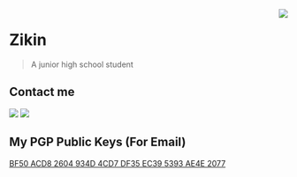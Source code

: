 <a href="#">
<img align="right" src="https://github-readme-stats.vercel.app/api?username=Zikinn&show_icons=true&hide_border=true">
</a>

# Zikin
> A junior high school student

## Contact me
[![](https://img.shields.io/badge/-https://zikin.org-0e83cd?style=flat-square&logo=Blogger&logoColor=fff)](https://zikin.org)
[![](https://img.shields.io/badge/-i@zikin.org-911318?style=flat-square&logo=Mail.RU&logoColor=white&labelColor=c14438)](mailto:i@zikin.org)

## My PGP Public Keys  (For Email)
[BF50 ACD8 2604 934D 4CD7  DF35 EC39 5393 AE4E 2077](https://github.com/Zikinn/PGP)

<!--
**Zikinn/Zikinn** is a ✨ _special_ ✨ repository because its `README.md` (this file) appears on your GitHub profile.

Here are some ideas to get you started:

- 🔭 I’m currently working on ...
- 🌱 I’m currently learning ...
- 👯 I’m looking to collaborate on ...
- 🤔 I’m looking for help with ...
- 💬 Ask me about ...
- 📫 How to reach me: ...
- 😄 Pronouns: ...
- ⚡ Fun fact: ...
-->
